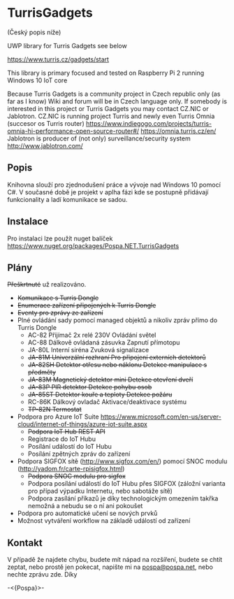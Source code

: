 # TurrisGadgets
(Český popis níže)

UWP library for Turris Gadgets see below

https://www.turris.cz/gadgets/start

This library is primary focused and tested on Raspberry Pi 2 running Windows 10 IoT core

Because Turris Gadgets is a community project in Czech republic only (as far as I know) Wiki and forum will be in Czech language only. If somebody is interested in this project or Turris Gadgets you may contact CZ.NIC or Jablotron. CZ.NIC is running project Turris and newly even Turris Omnia (succesor os Turris router) https://www.indiegogo.com/projects/turris-omnia-hi-performance-open-source-router#/ https://omnia.turris.cz/en/ Jablotron is producer of (not only) surveillance/security system http://www.jablotron.com/

## Popis
Knihovna slouží pro zjednodušení práce a vývoje nad Windows 10 pomocí C#. V současné době je projekt v aplha fázi kde se postupně přidávají funkcionality a ladí komunikace se sadou.

## Instalace
Pro instalaci lze použít nuget balíček https://www.nuget.org/packages/Pospa.NET.TurrisGadgets

## Plány
<s>Přeškrtnuté</s> už realizováno.
* <s>Komunikace s Turris Dongle</s>
* <s>Enumerace zařízení připojených k Turris Dongle</s>
* <s>Eventy pro zprávy ze zařízení</s>
* Plné ovládání sady pomocí managed objektů a nikoliv zpráv přímo do Turris Dongle
   - AC-82  Přijímač 2x relé 230V Ovládání světel  
   - AC-88  Dálkově ovládaná zásuvka Zapnutí přímotopu  
   - JA-80L Interní siréna Zvuková signalizace 
   - <s>JA-81M  Univerzální rozhraní Pro připojení externích detektorů</s>
   - <s>JA-82SH  Detektor otřesu nebo náklonu Detekce manipulace s předměty</s>
   - <s>JA-83M  Magnetický detektor mini Detekce otevření dveří</s>
   - <s>JA-83P  PIR detektor Detekce pohybu osob</s>
   - <s>JA-85ST  Detektor kouře a teploty Detekce požáru</s>
   - RC-86K  Dálkový ovladač Aktivace/deaktivace systému
   - <s>TP-82N  Termostat</s>
* Podpora pro Azure IoT Suite https://www.microsoft.com/en-us/server-cloud/internet-of-things/azure-iot-suite.aspx
   - <s>Podpora IoT Hub REST API</s>
   - Registrace do IoT Hubu
   - Posílání událostí do IoT Hubu
   - Posílání zpětných zpráv do zařízení
* Podpora SIGFOX sítě (http://www.sigfox.com/en/) pomocí SNOC modulu (http://yadom.fr/carte-rpisigfox.html)
   - <s>Podpora SNOC modulu pro sigfox</s>
   - Podpora posílání událostí do IoT Hubu přes SIGFOX (záložní varianta pro případ výpadku Internetu, nebo sabotáže sítě)
   - Podpora zasílání příkazů je díky technologickým omezením takřka nemožná a nebudu se o ní ani pokoušet
* Podpora pro automatické učení se nových prvků
* Možnost vytváření workflow na základě událostí od zařízení

## Kontakt
V případě že najdete chybu, budete mít nápad na rozšíření, budete se chtít zeptat, nebo prostě jen pokecat, napište mi na pospa@pospa.net, nebo nechte zprávu zde. Díky

-<{Pospa}>-
